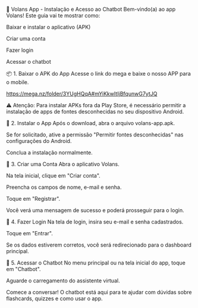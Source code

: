🤖 Volans App - Instalação e Acesso ao Chatbot
Bem-vindo(a) ao app Volans! Este guia vai te mostrar como:

Baixar e instalar o aplicativo (APK)

Criar uma conta

Fazer login

Acessar o chatbot

📦 1. Baixar o APK do App
Acesse o link do mega e baixe o nosso APP para o mobile.

https://mega.nz/folder/3YUgHQqA#mYiKkwItIjBfqunwG7ytJQ

⚠️ Atenção: Para instalar APKs fora da Play Store, é necessário permitir a instalação de apps de fontes desconhecidas no seu dispositivo Android.

📲 2. Instalar o App
Após o download, abra o arquivo volans-app.apk.

Se for solicitado, ative a permissão "Permitir fontes desconhecidas" nas configurações do Android.

Conclua a instalação normalmente.

📝 3. Criar uma Conta
Abra o aplicativo Volans.

Na tela inicial, clique em "Criar conta".

Preencha os campos de nome, e-mail e senha.

Toque em "Registrar".

Você verá uma mensagem de sucesso e poderá prosseguir para o login.

🔐 4. Fazer Login
Na tela de login, insira seu e-mail e senha cadastrados.

Toque em "Entrar".

Se os dados estiverem corretos, você será redirecionado para o dashboard principal.

💬 5. Acessar o Chatbot
No menu principal ou na tela inicial do app, toque em "Chatbot".

Aguarde o carregamento do assistente virtual.

Comece a conversar! O chatbot está aqui para te ajudar com dúvidas sobre flashcards, quizzes e como usar o app.
